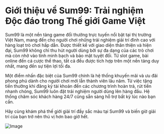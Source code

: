 # Giới thiệu về Sum99: Trải nghiệm Độc đáo trong Thế giới Game Việt

Sum99 là một nền tảng game đổi thưởng trực tuyến nổi bật tại thị trường Việt Nam, mang đến cho người chơi những trải nghiệm giải trí đỉnh cao với hàng loạt trò chơi hấp dẫn. Được thiết kế với giao diện thân thiện và hiện đại, Sum99 không chỉ thu hút người dùng bởi sự đa dạng của các trò chơi mà còn nhờ vào tính minh bạch và bảo mật tuyệt đối. Từ slot game, bài online đến cá cược thể thao, tất cả đều được tích hợp trên một nền tảng duy nhất, mang đến sự tiện lợi tối đa.

Một điểm nhấn đặc biệt của Sum99 chính là hệ thống khuyến mãi và ưu đãi phong phú dành cho người chơi mới lẫn thành viên lâu năm. Từ việc tặng tiền thưởng khi đăng ký tài khoản đến các chương trình hoàn trả, rút tiền nhanh chóng, Sum99 luôn đặt trải nghiệm người dùng lên hàng đầu. Hệ thống chăm sóc khách hàng 24/7 cũng sẵn sàng hỗ trợ bất kỳ lúc nào bạn cần.

Hãy cùng khám phá thế giới giải trí đầy sắc màu tại Sum99 và biến giờ giải trí của bạn trở nên thú vị hơn bao giờ hết.  

![Image](https://github.com/user-attachments/assets/bd51ea9f-0666-407b-a7a7-98ead6de688c)